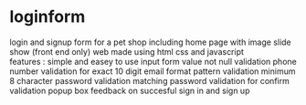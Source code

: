 # loginform
login and signup form for a pet shop including home page with image slide show (front end only)
web made using html css and javascript  
features : simple and easey to use 
           input form value not null validation 
           phone number validation for exact 10 digit 
           email format pattern validation 
           minimum 8 character password validation 
           matching password validation for confirm validation
           popup box feedback on succesful sign in and sign up
           
